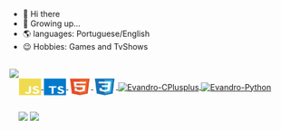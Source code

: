 

- 👋 Hi there
- 🌱 Growing up...
- 🌎 languages: Portuguese/English
- 😉 Hobbies: Games and TvShows

<br>
<div align="center">
  <a href="https://github.com/evandrolucas60">
  <img align="left" height="160em" src="https://github-readme-stats.vercel.app/api/top-langs/?username=evandrolucas60&layout=compact&langs_count=7&theme=onedark"/>
</div>
  
<div style="display: inline_block"><br>
  <img align="center" alt="Evandro-Js" height="30" width="40" src="https://raw.githubusercontent.com/devicons/devicon/master/icons/javascript/javascript-plain.svg">
  <img align="center" alt="Evandro-Ts" height="30" width="40" src="https://raw.githubusercontent.com/devicons/devicon/master/icons/typescript/typescript-plain.svg">
  <img align="center" alt="Evandro-HTML" height="30" width="40" src="https://raw.githubusercontent.com/devicons/devicon/master/icons/html5/html5-original.svg">
  <img align="center" alt="Evandro-CSS" height="30" width="40" src="https://raw.githubusercontent.com/devicons/devicon/master/icons/css3/css3-original.svg">
  <img align="center" alt="Evandro-CPlusplus" height="30" width="40" src="https://cdn.jsdelivr.net/gh/devicons/devicon/icons/csharp/csharp-original.svg" />
  <img align="center" alt="Evandro-Python" height="30" width="40" src="https://cdn.jsdelivr.net/gh/devicons/devicon/icons/python/python-original.svg" />    
</div>
  
  ##
  
<div> 
  <a href = "mailto:evandrolucas60@yahoo.com"><img src="https://img.shields.io/badge/-Gmail-%23333?style=for-the-badge&logo=gmail&logoColor=white" target="_blank"></a>
  <a href="https://www.linkedin.com/in/evandro-lucas-b84926117" target="_blank"><img src="https://img.shields.io/badge/-LinkedIn-%230077B5?style=for-the-badge&logo=linkedin&logoColor=white" target="_blank"></a> 
</div> 
  
  
<!---
evandrolucas60/evandrolucas60 is a ✨ special ✨ repository because its `README.md` (this file) appears on your GitHub profile.
You can click the Preview link to take a look at your changes.
--->
